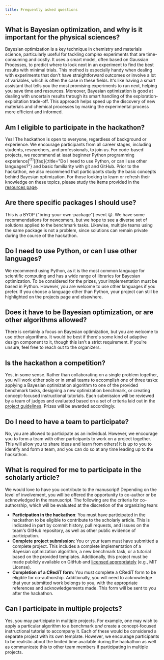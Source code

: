 ```yaml
---
title: Frequently asked questions
---
```


## What is Bayesian optimization, and why is it important for the physical sciences?

Bayesian optimization is a key technique in chemistry and materials science, particularly useful for tackling complex experiments that are time-consuming and costly. It uses a smart model, often based on Gaussian Processes, to predict where to look next in an experiment to find the best results with minimal trials. This method is especially handy when dealing with experiments that don't have straightforward outcomes or involve a lot of variables, which is often the case in these fields. It's like having a smart assistant that tells you the most promising experiments to run next, helping you save time and resources. Moreover, Bayesian optimization is good at dealing with uncertain results through its smart handling of the exploration-exploitation trade-off. This approach helps speed up the discovery of new materials and chemical processes by making the experimental process more efficient and informed.

## Am I eligible to participate in the hackathon?

Yes! The hackathon is open to everyone, regardless of background or experience. We encourage participants from all career stages, including students, researchers, and professionals, to join us. For code-based projects, we recommend at least beginner Python programming experience[<sup>(?)</sup>][faq]{:title="Do I need to use Python, or can I use other languages?"} and basic familiarity with git and GitHub. Prior to the hackathon, we also recommend that participants study the basic concepts behind Bayesian optimization. For those looking to learn or refresh their knowledge on these topics, please study the items provided in the [resources page](_/../resources.md).

## Are there specific packages I should use?

This is a BYOP ("bring-your-own-package") event 😉. We have some recommendations for newcomers, but we hope to see a diverse set of solutions applied to the benchmark tasks. Likewise, multiple teams using the same package is not a problem, since solutions can remain private during the course of the hackathon.

## Do I need to use Python, or can I use other languages?

We recommend using Python, as it is the most common language for scientific computing and has a wide range of libraries for Bayesian optimization. To be considered for the prizes, your implementation must be based in Python. However, you are welcome to use other languages if you prefer. If you choose a language other than Python, your project can still be highlighted on the projects page and elsewhere.

## Does it have to be Bayesian optimization, or are other algorithms allowed?

There is certainly a focus on Bayesian optimization, but you are welcome to use other algorithms. It would be best if there's some kind of adaptive design component to it, though this isn't a strict requirement. If you're unsure, feel free to reach out to the organizers.

## Is the hackathon a competition?

Yes, in some sense. Rather than collaborating on a single problem together, you will work either solo or in small teams to accomplish one of three tasks: applying a Bayesian optimization algorithm to one of the provided benchmark tasks, designing a new optimization benchmark, or creating concept-focused instructional tutorials. Each submission will be reviewed by a team of judges and evaluated based on a set of criteria laid out in the [project guidelines](projects.md). Prizes will be awarded accordingly.

## Do I need to have a team to participate?

No, you are allowed to participate as an individual. However, we encourage you to form a team with other participants to work on a project together. This will allow you to share ideas and learn from others! It is up to you to identify and form a team, and you can do so at any time leading up to the hackathon.

## What is required for me to participate in the scholarly article?

We would love to have you contribute to the manuscript! Depending on the level of involvement, you will be offered the opportunity to co-author or be acknowledged in the manuscript. The following are the criteria for co-authorship, which will be evaluated at the discretion of the organizing team:

- **Participation in the hackathon**: You must have participated in the hackathon to be eligible to contribute to the scholarly article. This is indicated in part by commit history, pull requests, and issues on the team's GitHub repository, as well as other public evidence of participation.
- **Complete project submission**: You or your team must have submitted a complete project. This includes a complete implementation of a Bayesian optimization algorithm, a new benchmark task, or a tutorial based on the provided templates. Additionally, this project must be made publicly available on GitHub and [licensed appropriately](https://docs.github.com/en/repositories/managing-your-repositorys-settings-and-features/customizing-your-repository/licensing-a-repository) (e.g., MIT License).
- **Completion of a CRediT form**: You must complete a CRediT form to be eligible for co-authorship. Additionally, you will need to acknowledge that your submitted work belongs to you, with the appropriate references and acknowledgements made. This form will be sent to you after the hackathon.

## Can I participate in multiple projects?

Yes, you may participate in multiple projects. For example, one may wish to apply a particular algorithm to a benchmark *and* create a concept-focused instructional tutorial to accompany it. Each of these would be considered a separate project with its own template. However, we encourage participants to be realistic about the limited time available during the hackathon as well as communicate this to other team members if participating in multiple projects.